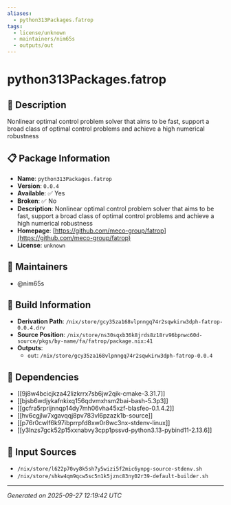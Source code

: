 ```yaml
---
aliases:
  - python313Packages.fatrop
tags:
  - license/unknown
  - maintainers/nim65s
  - outputs/out
---
```


# python313Packages.fatrop

## 📝 Description

Nonlinear optimal control problem solver that aims to be fast, support a broad class of optimal control problems and achieve a high numerical robustness

## 📋 Package Information

- **Name**: `python313Packages.fatrop`
- **Version**: `0.0.4`
- **Available**: ✅ Yes
- **Broken**: ✅ No
- **Description**: Nonlinear optimal control problem solver that aims to be fast, support a broad class of optimal control problems and achieve a high numerical robustness
- **Homepage**: [https://github.com/meco-group/fatrop](https://github.com/meco-group/fatrop)
- **License**: `unknown`
## 👥 Maintainers

- @nim65s


## 🔧 Build Information

- **Derivation Path**: `/nix/store/gcy35za168vlpnngq74r2sqwkirw3dph-fatrop-0.0.4.drv`
- **Source Position**: `/nix/store/ns30sqxb36k8jrds8z18rv96bpnwc60d-source/pkgs/by-name/fa/fatrop/package.nix:41`
- **Outputs**:
  - `out`:  `/nix/store/gcy35za168vlpnngq74r2sqwkirw3dph-fatrop-0.0.4`

## 🔗 Dependencies

- [[9j8w4bcicjkza42lizkrrx7sb6jw2qik-cmake-3.31.7]]
- [[bjsb6wdjykafnkixq156qdvmxhsm2bai-bash-5.3p3]]
- [[gcfra5rprijnnqp14dy7mh06vha45xzf-blasfeo-0.1.4.2]]
- [[hv6cgjlw7xgavqqj8pv783vl6pzazk1b-source]]
- [[p76r0cwlf6k97ibprrpfd8xw0r8wc3nx-stdenv-linux]]
- [[y3lnzs7gck52p15xxnabvy3cpp1pssvd-python3.13-pybind11-2.13.6]]

## 📁 Input Sources

- `/nix/store/l622p70vy8k5sh7y5wizi5f2mic6ynpg-source-stdenv.sh`
- `/nix/store/shkw4qm9qcw5sc5n1k5jznc83ny02r39-default-builder.sh`

---
*Generated on 2025-09-27 12:19:42 UTC*
